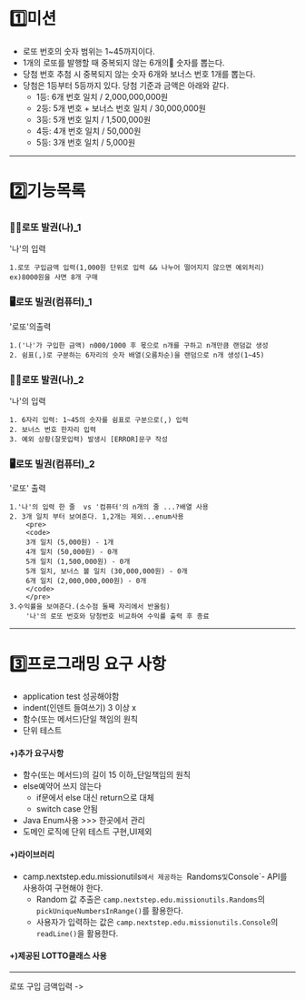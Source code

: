 #   1️⃣미션
- 로또 번호의 숫자 범위는 1~45까지이다.
- 1개의 로또를 발행할 때 중복되지 않는 6개의📏 숫자를 뽑는다.
- 당첨 번호 추첨 시 중복되지 않는 숫자 6개와 보너스 번호 1개를 뽑는다.
- 당첨은 1등부터 5등까지 있다. 당첨 기준과 금액은 아래와 같다.
    - 1등: 6개 번호 일치 / 2,000,000,000원
    - 2등: 5개 번호 + 보너스 번호 일치 / 30,000,000원
    - 3등: 5개 번호 일치 / 1,500,000원
    - 4등: 4개 번호 일치 / 50,000원
    - 5등: 3개 번호 일치 / 5,000원

 ---  
#  2️⃣기능목록 

### **👩‍🦰로또 발권(나)_1**

 '나'의 입력

    1.로또 구입금액 입력(1,000원 단위로 입력 && 나누어 떨어지지 않으면 예외처리)
    ex)8000원을 사면 8개 구매

### **🖥️로또 빌권(컴퓨터)_1**
 '로또'의출력

    1.('나'가 구입한 금액) n000/1000 후 몫으로 n개를 구하고 n개만큼 랜덤값 생성
    2. 쉼표(,)로 구분하는 6자리의 숫자 배열(오름차순)을 랜덤으로 n개 생성(1~45)

###  **👩‍🦰로또 발권(나)_2**
'나'의 입력

    1. 6자리 입력: 1~45의 숫자를 쉼표로 구분으로(,) 입력
    2. 보너스 번호 한자리 입력
    3. 예외 상황(잘못입력) 발생시 [ERROR]문구 작성

 ### **🖥️로또 빌권(컴퓨터)_2**
'로또' 출력

    1.'나'의 입력 한 줄  vs '컴퓨터'의 n개의 줄 ...?배열 사용
    2. 3개 일치 부터 보여준다. 1,2개는 제외...enum사용
        <pre>
        <code>
        3개 일치 (5,000원) - 1개
        4개 일치 (50,000원) - 0개
        5개 일치 (1,500,000원) - 0개
        5개 일치, 보너스 볼 일치 (30,000,000원) - 0개
        6개 일치 (2,000,000,000원) - 0개
        </code>
        </pre>
    3.수익률을 보여준다.(소수점 둘째 자리에서 반올림)
        '나'의 로또 번호와 당첨번호 비교하여 수익률 출력 후 종료


---

# 3️⃣프로그래밍 요구 사항
- application test 성공해야함
- indent(인덴트 들여쓰기) 3 이상 x
- 함수(또는 메서드)단일 책임의 원칙
- 단위 테스트

#### +)추가 요구사항
- 함수(또는 메서드)의 길이 15 이하_단일책임의 원칙
- else예약어 쓰지 않는다
  - if문에서 else 대신 return으로 대체 
  - switch case 안됨
- Java Enum사용 >>> 한곳에서 관리
- 도메인 로직에 단위 테스트 구현,UI제외


#### +)라이브러리
- camp.nextstep.edu.missionutils`에서 제공하는 `Randoms` 및 `Console`- 
    API를 사용하여 구현해야 한다.
    - Random 값 추출은 `camp.nextstep.edu.missionutils.Randoms`의 `pickUniqueNumbersInRange()`를 활용한다.
    - 사용자가 입력하는 값은 `camp.nextstep.edu.missionutils.Console`의 `readLine()`을 활용한다.

#### +)제공된 LOTTO클래스 사용





----------------------------

로또 구입 금액입력 -> 